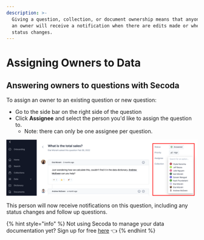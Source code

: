 ```yaml
---
description: >-
  Giving a question, collection, or document ownership means that anyone who's
  an owner will receive a notification when there are edits made or when the
  status changes.
---
```


# Assigning Owners to Data

## **Answering owners to questions with Secoda** <a href="#h_3a4bfd6458" id="h_3a4bfd6458"></a>

To assign an owner to an existing question or new question:&#x20;

* Go to the side bar on the right side of the question&#x20;
* Click **Assignee** and select the person you'd like to assign the question to.&#x20;
  * Note: there can only be one assignee per question.&#x20;

![](<../../.gitbook/assets/Group 595.png>)

This person will now receive notifications on this question, including any status changes and follow up questions.&#x20;

{% hint style="info" %}
Not using Secoda to manage your data documentation yet? Sign up for free [here](https://app.secoda.co/auth/realms/master/protocol/openid-connect/registrations?clie\[%E2%80%A6]openid%20email\&redirect\_uri=https://app.secoda.co\&kc\_locale=en) 👈
{% endhint %}
